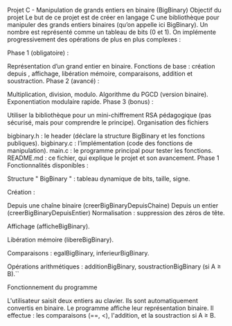 Projet C - Manipulation de grands entiers en binaire (BigBinary)
Objectif du projet Le but de ce projet est de créer en langage C une bibliothèque pour manipuler des grands entiers binaires (qu’on appelle ici BigBinary). Un nombre est représenté comme un tableau de bits (0 et 1).
On implémente progressivement des opérations de plus en plus complexes :

Phase 1 (obligatoire) :

Représentation d’un grand entier en binaire.
Fonctions de base : création depuis , affichage, libération mémoire, comparaisons, addition et soustraction.
Phase 2 (avancé) :

Multiplication, division, modulo.
Algorithme du PGCD (version binaire).
Exponentiation modulaire rapide.
Phase 3 (bonus) :

Utiliser la bibliothèque pour un mini-chiffrement RSA pédagogique (pas sécurisé, mais pour comprendre le principe).
Organisation des fichiers

bigbinary.h : le header (déclare la structure BigBinary et les fonctions publiques).
bigbinary.c : l’implémentation (code des fonctions de manipulation).
main.c : le programme principal pour tester les fonctions.
README.md : ce fichier, qui explique le projet et son avancement.
Phase 1
Fonctionnalités disponibles :

Structure " BigBinary " : tableau dynamique de bits, taille, signe.

Création :

Depuis une chaîne binaire (creerBigBinaryDepuisChaine)
Depuis un entier (creerBigBinaryDepuisEntier)
Normalisation : suppression des zéros de tête.

Affichage (afficheBigBinary).

Libération mémoire (libereBigBinary).

Comparaisons : egalBigBinary, inferieurBigBinary.

Opérations arithmétiques : additionBigBinary, soustractionBigBinary (si A ≥ B).``

Fonctionnement du programme

L'utilisateur saisit deux entiers au clavier.
Ils sont automatiquement convertis en binaire.
Le programme affiche leur représentation binaire.
Il effectue :
les comparaisons (==, <),
l'addition,
et la soustraction si A ≥ B.
